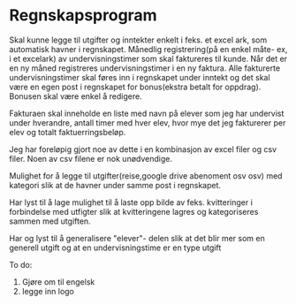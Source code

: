 # Regnskapsprogram
Skal kunne legge til utgifter og inntekter enkelt i feks. et excel ark, som automatisk havner i regnskapet.
Månedlig registrering(på en enkel måte- ex, i et excelark) av undervisningstimer som skal faktureres til kunde. Når det er en ny måned registreres undervisningstimer i en ny faktura.
Alle fakturerte undervisningstimer skal føres inn i regnskapet under inntekt og det skal være en egen post i regnskapet for bonus(ekstra betalt for oppdrag). Bonusen skal være enkel å redigere.

Fakturaen skal inneholde en liste med navn på elever som jeg har undervist under hverandre, antall timer med hver elev, hvor mye det jeg fakturerer per elev og totalt faktuerringsbeløp.

Jeg har foreløpig gjort noe av dette i en kombinasjon av excel filer og csv filer. Noen av csv filene er nok unødvendige.


Mulighet for å legge til utgifter(reise,google drive abenoment osv osv) med kategori slik at de havner under samme post i regnskapet.

Har lyst til å lage mulighet til å laste opp bilde av feks. kvitteringer i forbindelse med utfigter slik at kvitteringene lagres og kategoriseres sammen med utgiften.

Har og lyst til å generalisere "elever"- delen slik at det blir mer som en generell utgift og at en undervisningstime er en type utgift

To do:
1. Gjøre om til engelsk
2. legge inn logo
